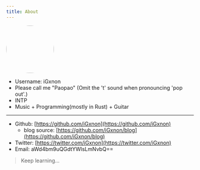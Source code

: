 ```yaml
---
title: About
---
```


<img src="/images/logo.png" width=128 height=128 style="border-radius: 100%;"/>

+ Username: iGxnon
+ Please call me "Paopao" (Omit the 't' sound when pronouncing 'pop out'.)
+ INTP
+ Music + Programming(mostly in Rust) + Guitar

---

+ Github: [https://github.com/iGxnon](https://github.com/iGxnon)
  + blog source: [https://github.com/iGxnon/blog](https://github.com/iGxnon/blog)
+ Twitter: [https://twitter.com/iGxnon](https://twitter.com/iGxnon)
+ Email: aWd4bm9uQGdtYWlsLmNvbQ==

> Keep learning...
